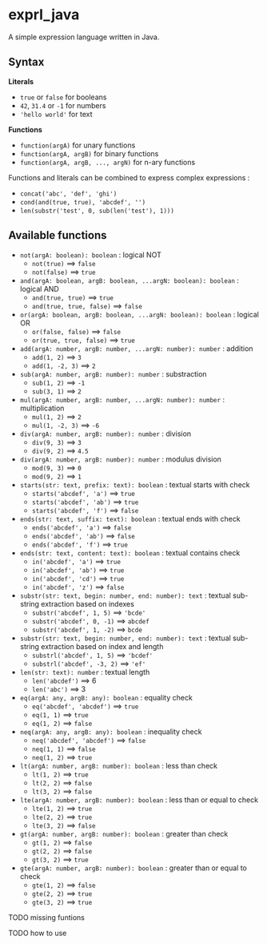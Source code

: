 # exprl_java
A simple expression language written in Java.

## Syntax

**Literals**

- `true` or `false` for booleans
- `42`, `31.4` or `-1` for numbers
- `'hello world'` for text

**Functions**

- `function(argA)` for unary functions
- `function(argA, argB)` for binary functions
- `function(argA, argB, ..., argN)` for n-ary functions

Functions and literals can be combined to express complex expressions :

- `concat('abc', 'def', 'ghi')`
- `cond(and(true, true), 'abcdef', '')`
- `len(substr('test', 0, sub(len('test'), 1)))`

## Available functions

- `not(argA: boolean): boolean` : logical NOT
  - `not(true)` ==> `false`
  - `not(false)` ==> `true`
- `and(argA: boolean, argB: boolean, ...argN: boolean): boolean` : logical AND
  - `and(true, true)` ==> `true`
  - `and(true, true, false)` ==> `false`
- `or(argA: boolean, argB: boolean, ...argN: boolean): boolean` : logical OR
  - `or(false, false)` ==> `false`
  - `or(true, true, false)` ==> `true`
- `add(argA: number, argB: number, ...argN: number): number` : addition
  - `add(1, 2)` ==> `3`
  - `add(1, -2, 3)` ==> `2`
- `sub(argA: number, argB: number): number` : substraction
  - `sub(1, 2)` ==> `-1`
  - `sub(3, 1)` ==> `2`
- `mul(argA: number, argB: number, ...argN: number): number` : multiplication
  - `mul(1, 2)` ==> `2`
  - `mul(1, -2, 3)` ==> `-6`
- `div(argA: number, argB: number): number` : division
  - `div(9, 3)` ==> `3`
  - `div(9, 2)` ==> `4.5`
- `div(argA: number, argB: number): number` : modulus division
  - `mod(9, 3)` ==> `0`
  - `mod(9, 2)` ==> `1`
- `starts(str: text, prefix: text): boolean` : textual starts with check
  - `starts('abcdef', 'a')` ==> `true`
  - `starts('abcdef', 'ab')` ==> `true`
  - `starts('abcdef', 'f')` ==> `false`
- `ends(str: text, suffix: text): boolean` : textual ends with check
  - `ends('abcdef', 'a')` ==> `false`
  - `ends('abcdef', 'ab')` ==> `false`
  - `ends('abcdef', 'f')` ==> `true`
- `ends(str: text, content: text): boolean` : textual contains check
  - `in('abcdef', 'a')` ==> `true`
  - `in('abcdef', 'ab')` ==> `true`
  - `in('abcdef', 'cd')` ==> `true`
  - `in('abcdef', 'z')` ==> `false`
- `substr(str: text, begin: number, end: number): text` : textual sub-string extraction based on indexes
  - `substr('abcdef', 1, 5)` ==> `'bcde'`
  - `substr('abcdef', 0, -1)` ==> `abcdef`
  - `substr('abcdef', 1, -2)` ==> `bcde`
- `substr(str: text, begin: number, end: number): text` : textual sub-string extraction based on index and length
  - `substrl('abcdef', 1, 5)` ==> `'bcdef'`
  - `substrl('abcdef', -3, 2)` ==> `'ef'`
- `len(str: text): number` : textual length
  - `len('abcdef')` ==> 6
  - `len('abc')` ==> 3
- `eq(argA: any, argB: any): boolean` : equality check
  - `eq('abcdef', 'abcdef')` ==> `true`
  - `eq(1, 1)` ==> `true`
  - `eq(1, 2)` ==> `false`
- `neq(argA: any, argB: any): boolean` : inequality check
  - `neq('abcdef', 'abcdef')` ==> `false`
  - `neq(1, 1)` ==> `false`
  - `neq(1, 2)` ==> `true`
- `lt(argA: number, argB: number): boolean` : less than check
  - `lt(1, 2)` ==> `true`
  - `lt(2, 2)` ==> `false`
  - `lt(3, 2)` ==> `false`
- `lte(argA: number, argB: number): boolean` : less than or equal to check
  - `lte(1, 2)` ==> `true`
  - `lte(2, 2)` ==> `true`
  - `lte(3, 2)` ==> `false`
- `gt(argA: number, argB: number): boolean` : greater than check
  - `gt(1, 2)` ==> `false`
  - `gt(2, 2)` ==> `false`
  - `gt(3, 2)` ==> `true`
- `gte(argA: number, argB: number): boolean` : greater than or equal to check
  - `gte(1, 2)` ==> `false`
  - `gte(2, 2)` ==> `true`
  - `gte(3, 2)` ==> `true`
 
TODO missing funtions

TODO how to use
